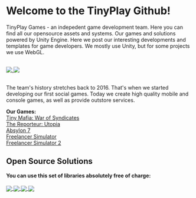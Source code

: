 # Welcome to the TinyPlay Github!
TinyPlay Games - an indepedent game development team. Here you can find all our opensource assets and systems. Our games and solutions powered by Unity Engine.
Here we post our interesting developments and templates for game developers. We mostly use Unity, but for some projects we use WebGL.<br/><br/>

<a href="https://github.com/anuraghazra/github-readme-stats">
  <img align="top" src="https://github-readme-stats.vercel.app/api?username=TinyPlay&count_private=true&show_icons=true&theme=synthwave" />
</a>
<a href="https://github.com/anuraghazra/github-readme-stats">
  <img align="top" src="https://github-readme-stats.vercel.app/api/top-langs/?username=TinyPlay&hide=css,html&theme=synthwave" />
</a><br/><br/>

The team's history stretches back to 2016. That's when we started developing our first social games. Today we create high quality mobile and console games, as well as provide outstore services.

<b>Our Games:</b><br/>
<a href="https://play.google.com/store/apps/details?id=com.TinyPlay.TinyMafia" target="_blank">Tiny Mafia: War of Syndicates</a><br/>
<a href="https://play.google.com/store/apps/details?id=com.TinyPlay.TheReporteur" target="_blank">The Reporteur: Utopia</a><br/>
<a href="https://store.steampowered.com/app/1727030/Absylon_7/" target="_blank">Absylon 7</a><br/>
<a href="https://play.google.com/store/apps/details?id=com.interwave.freelancer" target="_blank">Freelancer Simulator</a><br/>
<a href="https://play.google.com/store/apps/details?id=com.ocugine.freelancer2" target="_blank">Freelancer Simulator 2</a><br/>

## Open Source Solutions
**You can use this set of libraries absolutely free of charge:**<br/><br/>
<a href="https://github.com/TinyPlay/Pixel-Anticheat">
  <img align="center" src="https://github-readme-stats.vercel.app/api/pin/?username=TinyPlay&repo=Pixel-Anticheat&theme=synthwave" />
</a>
<a href="https://github.com/TinyPlay/USaveSerializer">
  <img align="center" src="https://github-readme-stats.vercel.app/api/pin/?username=TinyPlay&repo=USaveSerializer&theme=synthwave" />
</a>
<a href="https://github.com/TinyPlay/XDot-Unity">
  <img align="center" src="https://github-readme-stats.vercel.app/api/pin/?username=TinyPlay&repo=XDot-Unity&theme=synthwave" />
</a>
<a href="https://github.com/TinyPlay/URPShadersCollection">
  <img align="center" src="https://github-readme-stats.vercel.app/api/pin/?username=TinyPlay&repo=URPShadersCollection&theme=synthwave" />
</a>
